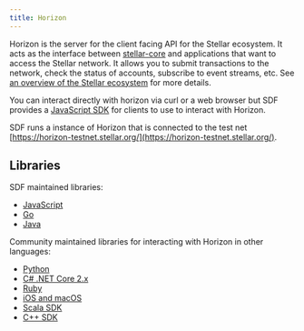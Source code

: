 ```yaml
---
title: Horizon
---
```


Horizon is the server for the client facing API for the Stellar ecosystem.  It acts as the interface between [stellar-core](https://www.stellar.org/developers/software/#stellar-core) and applications that want to access the Stellar network. It allows you to submit transactions to the network, check the status of accounts, subscribe to event streams, etc. See [an overview of the Stellar ecosystem](https://www.stellar.org/developers/guides/) for more details.

You can interact directly with horizon via curl or a web browser but SDF provides a [JavaScript SDK](https://www.stellar.org/developers/js-stellar-sdk/reference/) for clients to use to interact with Horizon.

SDF runs a instance of Horizon that is connected to the test net [https://horizon-testnet.stellar.org/](https://horizon-testnet.stellar.org/).

## Libraries

SDF maintained libraries:<br />
- [JavaScript](https://github.com/stellar/js-stellar-sdk)
- [Go](https://github.com/stellar/go/tree/master/clients/horizonclient)
- [Java](https://github.com/stellar/java-stellar-sdk)

Community maintained libraries for interacting with Horizon in other languages:<br>
- [Python](https://github.com/StellarCN/py-stellar-base)
- [C# .NET Core 2.x](https://github.com/elucidsoft/dotnetcore-stellar-sdk)
- [Ruby](https://github.com/astroband/ruby-stellar-sdk)
- [iOS and macOS](https://github.com/Soneso/stellar-ios-mac-sdk)
- [Scala SDK](https://github.com/synesso/scala-stellar-sdk)
- [C++ SDK](https://github.com/bnogalm/StellarQtSDK)
